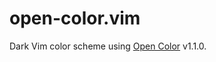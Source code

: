 # open-color.vim

Dark Vim color scheme using [Open Color](https://yeun.github.io/open-color/)
v1.1.0.
